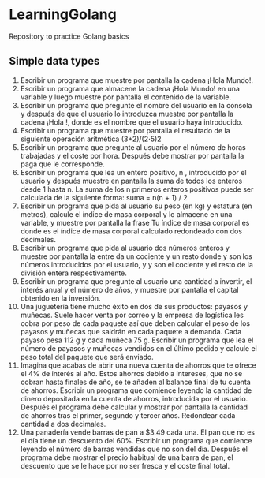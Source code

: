 # LearningGolang
Repository to practice Golang basics

## Simple data types

1. Escribir un programa que muestre por pantalla la cadena ¡Hola Mundo!.
2. Escribir un programa que almacene la cadena ¡Hola Mundo! en una variable y luego muestre por pantalla el contenido de la variable.
3. Escribir un programa que pregunte el nombre del usuario en la consola y después de que el usuario lo introduzca muestre por pantalla la cadena ¡Hola <nombre>!, donde <nombre> es el nombre que el usuario haya introducido.
4. Escribir un programa que muestre por pantalla el resultado de la siguiente operación aritmética (3+2)/(2⋅5)2
5. Escribir un programa que pregunte al usuario por el número de horas trabajadas y el coste por hora. Después debe mostrar por pantalla la paga que le corresponde.
6. Escribir un programa que lea un entero positivo, n , introducido por el usuario y después muestre en pantalla la suma de todos los enteros desde 1 hasta n. La suma de los n primeros enteros positivos puede ser calculada de la siguiente forma: suma = n(n + 1) / 2
7. Escribir un programa que pida al usuario su peso (en kg) y estatura (en metros), calcule el índice de masa corporal y lo almacene en una variable, y muestre por pantalla la frase Tu índice de masa corporal es <imc> donde <imc> es el índice de masa corporal calculado redondeado con dos decimales.
8. Escribir un programa que pida al usuario dos números enteros y muestre por pantalla la <n> entre <m> da un cociente <c> y un resto <r> donde <n> y <m> son los números introducidos por el usuario, y <c> y <r> son el cociente y el resto de la división entera respectivamente.
9. Escribir un programa que pregunte al usuario una cantidad a invertir, el interés anual y el número de años, y muestre por pantalla el capital obtenido en la inversión.
10. Una juguetería tiene mucho éxito en dos de sus productos: payasos y muñecas. Suele hacer venta por correo y la empresa de logística les cobra por peso de cada paquete así que deben calcular el peso de los payasos y muñecas que saldrán en cada paquete a demanda. Cada payaso pesa 112 g y cada muñeca 75 g. Escribir un programa que lea el número de payasos y muñecas vendidos en el último pedido y calcule el peso total del paquete que será enviado.
11. Imagina que acabas de abrir una nueva cuenta de ahorros que te ofrece el 4% de interés al año. Estos ahorros debido a intereses, que no se cobran hasta finales de año, se te añaden al balance final de tu cuenta de ahorros. Escribir un programa que comience leyendo la cantidad de dinero depositada en la cuenta de ahorros, introducida por el usuario. Después el programa debe calcular y mostrar por pantalla la cantidad de ahorros tras el primer, segundo y tercer años. Redondear cada cantidad a dos decimales.
12. Una panadería vende barras de pan a $3.49 cada una. El pan que no es el día tiene un descuento del 60%. Escribir un programa que comience leyendo el número de barras vendidas que no son del día. Después el programa debe mostrar el precio habitual de una barra de pan, el descuento que se le hace por no ser fresca y el coste final total.
